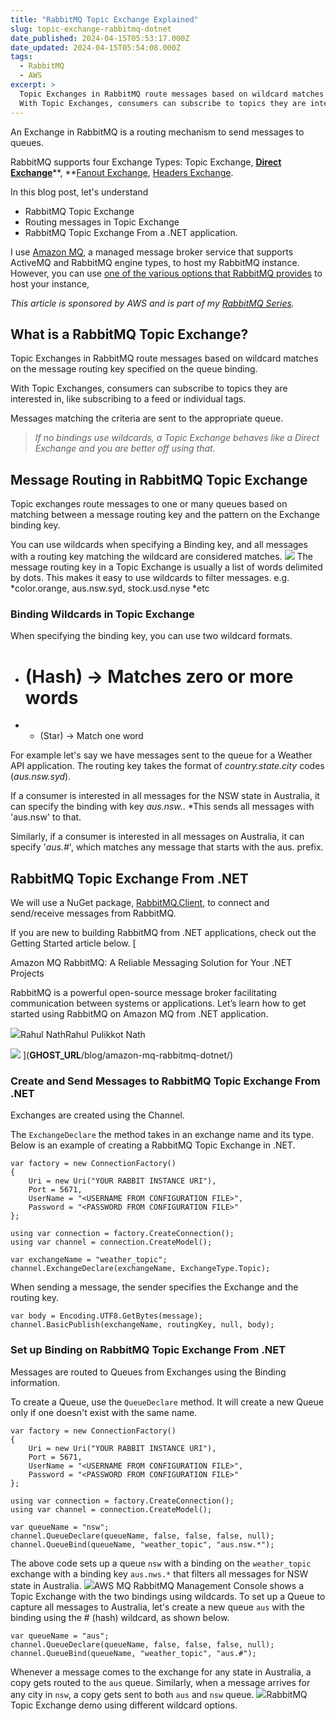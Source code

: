 ```yaml
---
title: "RabbitMQ Topic Exchange Explained"
slug: topic-exchange-rabbitmq-dotnet
date_published: 2024-04-15T05:53:17.000Z
date_updated: 2024-04-15T05:54:08.000Z
tags:
  - RabbitMQ
  - AWS
excerpt: >
  Topic Exchanges in RabbitMQ route messages based on wildcard matches on the message routing key specified on the queue binding.
  With Topic Exchanges, consumers can subscribe to topics they are interested in, like subscribing to a feed or individual tags.
---
```


An Exchange in RabbitMQ is a routing mechanism to send messages to queues.

RabbitMQ supports four Exchange Types: Topic Exchange, [**Direct Exchange**](__GHOST_URL__/blog/direct-exchange-rabbitmq-dotnet/)**, **[Fanout Exchange](__GHOST_URL__/blog/fanout-exchange-rabbitmq-dotnet/), [Headers Exchange](__GHOST_URL__/blog/headers-exchange-rabbitmq-dotnet/).

In this blog post, let's understand

- RabbitMQ Topic Exchange
- Routing messages in Topic Exchange
- RabbitMQ Topic Exchange From a .NET application.

I use [Amazon MQ](https://aws.amazon.com/amazon-mq/?ref=rahulpnath.com), a managed message broker service that supports ActiveMQ and RabbitMQ engine types, to host my RabbitMQ instance. However, you can use [one of the various options that RabbitMQ provides](https://www.rabbitmq.com/download.html?ref=rahulpnath.com) to host your instance,

*This article is sponsored by AWS and is part of my *[*RabbitMQ Series*](__GHOST_URL__/blog/tag/rabbitmq/)*.*

## What is a RabbitMQ Topic Exchange?

Topic Exchanges in RabbitMQ route messages based on wildcard matches on the message routing key specified on the queue binding.

With Topic Exchanges, consumers can subscribe to topics they are interested in, like subscribing to a feed or individual tags. 

Messages matching the criteria are sent to the appropriate queue.

> *If no bindings use wildcards, a Topic Exchange behaves like a Direct Exchange and you are better off using that.*

## Message Routing in RabbitMQ Topic Exchange

Topic exchanges route messages to one or many queues based on matching between a message routing key and the pattern on the Exchange binding key.

You can use wildcards when specifying a Binding key, and all messages with a routing key matching the wildcard are considered matches.
![](__GHOST_URL__/content/images/2024/04/image-4.png)
The message routing key in a Topic Exchange is usually a list of words delimited by dots. This makes it easy to use wildcards to filter messages. e.g. *color.orange, aus.nsw.syd, stock.usd.nyse *etc

### Binding Wildcards in Topic Exchange

When specifying the binding key, you can use two wildcard formats.

- # (Hash) → Matches zero or more words
- * (Star) → Match one word

For example let's say we have messages sent to the queue for a Weather API application. The routing key takes the format of *country.state.city* codes (*aus.nsw.syd*).

If a consumer is interested in all messages for the NSW state in Australia, it can specify the binding with key *aus.nsw.*. *This sends all messages with 'aus.nsw' to that.

Similarly, if a consumer is interested in all messages on Australia, it can specify '*aus.#*', which matches any message that starts with the aus. prefix.

## RabbitMQ Topic Exchange From .NET

We will use a NuGet package, [RabbitMQ.Client](https://www.nuget.org/packages/RabbitMQ.Client?ref=rahulpnath.com), to connect and send/receive messages from RabbitMQ.

If you are new to building RabbitMQ from .NET applications, check out the Getting Started article below.
[

Amazon MQ RabbitMQ: A Reliable Messaging Solution for Your .NET Projects

RabbitMQ is a powerful open-source message broker facilitating communication between systems or applications. Let’s learn how to get started using RabbitMQ on Amazon MQ from .NET application.

![](__GHOST_URL__/content/images/size/w256h256/2022/10/logo-512x512.png)Rahul NathRahul Pulikkot Nath

![](__GHOST_URL__/content/images/2024/01/rabbit-mq-dotnet.png)
](__GHOST_URL__/blog/amazon-mq-rabbitmq-dotnet/)
### Create and Send Messages to RabbitMQ Topic Exchange From .NET

Exchanges are created using the Channel.

The `ExchangeDeclare` the method takes in an exchange name and its type. Below is an example of creating a RabbitMQ Topic Exchange in .NET.

    var factory = new ConnectionFactory()
    {
        Uri = new Uri("YOUR RABBIT INSTANCE URI"),
        Port = 5671,
        UserName = "<USERNAME FROM CONFIGURATION FILE>",
        Password = "<PASSWORD FROM CONFIGURATION FILE>"
    };
    
    using var connection = factory.CreateConnection();
    using var channel = connection.CreateModel();
    
    var exchangeName = "weather_topic";
    channel.ExchangeDeclare(exchangeName, ExchangeType.Topic);

When sending a message, the sender specifies the Exchange and the routing key.

    var body = Encoding.UTF8.GetBytes(message);
    channel.BasicPublish(exchangeName, routingKey, null, body);

### Set up Binding on RabbitMQ Topic Exchange From .NET

Messages are routed to Queues from Exchanges using the Binding information.

To create a Queue, use the `QueueDeclare` method. It will create a new Queue only if one doesn't exist with the same name.

    var factory = new ConnectionFactory()
    {
        Uri = new Uri("YOUR RABBIT INSTANCE URI"),
        Port = 5671,
        UserName = "<USERNAME FROM CONFIGURATION FILE>",
        Password = "<PASSWORD FROM CONFIGURATION FILE>"
    };
    
    using var connection = factory.CreateConnection();
    using var channel = connection.CreateModel();
    
    var queueName = "nsw";
    channel.QueueDeclare(queueName, false, false, false, null);
    channel.QueueBind(queueName, "weather_topic", "aus.nsw.*");

The above code sets up a queue `nsw` with a binding on the `weather_topic` exchange with a binding key `aus.nws.*` that filters all messages for NSW state in Australia.
![](__GHOST_URL__/content/images/2024/04/image-5.png)AWS MQ RabbitMQ Management Console shows a Topic Exchange with the two bindings using wildcards.
To set up a Queue to capture all messages to Australia, let's create a new queue `aus` with the binding using the # (hash) wildcard, as shown below.

    var queueName = "aus";
    channel.QueueDeclare(queueName, false, false, false, null);
    channel.QueueBind(queueName, "weather_topic", "aus.#");

Whenever a message comes to the exchange for any state in Australia, a copy gets routed to the `aus` queue. Similarly, when a message arrives for any city in `nsw`, a copy gets sent to both `aus` and `nsw` queue.
![](__GHOST_URL__/content/images/2024/04/rabbitmq-topic-exchange-demo.gif)RabbitMQ Topic Exchange demo using different wildcard options.
